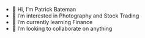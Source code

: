 - 👋 Hi, I’m Patrick Bateman
- 👀 I’m interested in Photography and Stock Trading 
- 🌱 I’m currently learning Finance
- 💞️ I’m looking to collaborate on anything

<!---
khsdbcqbo/khsdbcqbo is a ✨ special ✨ repository because its `README.md` (this file) appears on your GitHub profile.
You can click the Preview link to take a look at your changes.
--->
